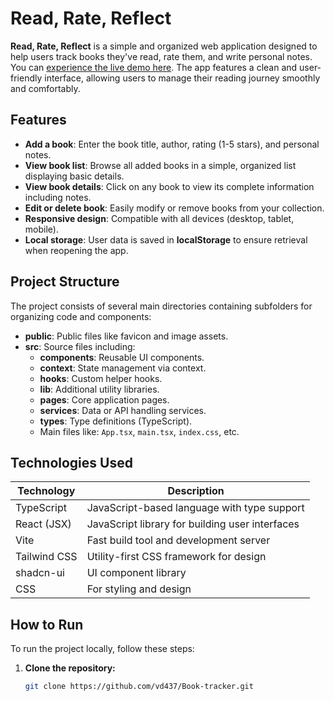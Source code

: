 # Read, Rate, Reflect

**Read, Rate, Reflect** is a simple and organized web application designed to help users track books they've read, rate them, and write personal notes. You can [experience the live demo here](https://preview-4f4b8fe3--read-rate-reflect.lovable.app/). The app features a clean and user-friendly interface, allowing users to manage their reading journey smoothly and comfortably.

## Features

- **Add a book**: Enter the book title, author, rating (1-5 stars), and personal notes.
- **View book list**: Browse all added books in a simple, organized list displaying basic details.
- **View book details**: Click on any book to view its complete information including notes.
- **Edit or delete book**: Easily modify or remove books from your collection.
- **Responsive design**: Compatible with all devices (desktop, tablet, mobile).
- **Local storage**: User data is saved in **localStorage** to ensure retrieval when reopening the app.

## Project Structure

The project consists of several main directories containing subfolders for organizing code and components:

- **public**: Public files like favicon and image assets.
- **src**: Source files including:
  - **components**: Reusable UI components.
  - **context**: State management via context.
  - **hooks**: Custom helper hooks.
  - **lib**: Additional utility libraries.
  - **pages**: Core application pages.
  - **services**: Data or API handling services.
  - **types**: Type definitions (TypeScript).
  - Main files like: `App.tsx`, `main.tsx`, `index.css`, etc.

## Technologies Used

| Technology      | Description                                  |
|----------------|--------------------------------------------|
| TypeScript      | JavaScript-based language with type support |
| React (JSX)     | JavaScript library for building user interfaces |
| Vite            | Fast build tool and development server     |
| Tailwind CSS    | Utility-first CSS framework for design     |
| shadcn-ui       | UI component library                      |
| CSS             | For styling and design                    |

## How to Run

To run the project locally, follow these steps:

1. **Clone the repository:**

   ```bash
   git clone https://github.com/vd437/Book-tracker.git
